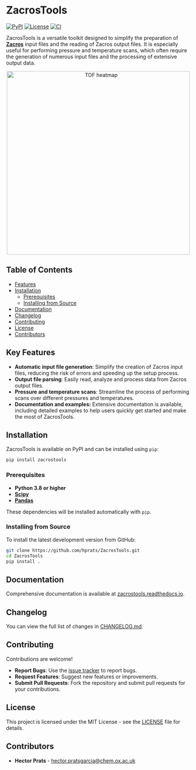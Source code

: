 # ZacrosTools

[![PyPI](https://img.shields.io/pypi/v/zacrostools)](https://pypi.org/project/zacrostools/)
[![License](https://img.shields.io/github/license/hprats/ZacrosTools)](https://github.com/hprats/ZacrosTools/blob/main/LICENSE)
[![CI](https://github.com/hprats/ZacrosTools/actions/workflows/ci.yml/badge.svg)](https://github.com/hprats/ZacrosTools/actions/workflows/ci.yml)

ZacrosTools is a versatile toolkit designed to simplify the preparation of **[Zacros](https://zacros.org/)** input files and the reading of Zacros output files. It is especially useful for performing pressure and temperature scans, which often require the generation of numerous input files and the processing of extensive output data.

<div style="text-align: center;"> <img src="https://github.com/hprats/ZacrosTools/blob/main/examples/DRM_on_PtHfC/tof_heatmap.png?raw=true" alt="TOF heatmap" width="500"/> </div>

## Table of Contents

- [Features](#features)
- [Installation](#installation)
  - [Prerequisites](#prerequisites)
  - [Installing from Source](#installing-from-source)
- [Documentation](#documentation)
- [Changelog](#changelog)
- [Contributing](#contributing)
- [License](#license)
- [Contributors](#contributors)

## Key Features

- **Automatic input file generation**: Simplify the creation of Zacros input files, reducing the risk of errors and speeding up the setup process.
- **Output file parsing**: Easily read, analyze and process data from Zacros output files.
- **Pressure and temperature scans**: Streamline the process of performing scans over different pressures and temperatures.
- **Documentation and examples:** Extensive documentation is available, including detailed examples to help users quickly get started and make the most of ZacrosTools.

## Installation

ZacrosTools is available on PyPI and can be installed using `pip`:

```bash
pip install zacrostools
```

### Prerequisites

- **Python 3.8 or higher**
- **[Scipy](https://scipy.org/)**
- **[Pandas](https://pandas.pydata.org/)**

These dependencies will be installed automatically with `pip`.

### Installing from Source

To install the latest development version from GitHub:

```bash
git clone https://github.com/hprats/ZacrosTools.git
cd ZacrosTools
pip install .
```

## Documentation

Comprehensive documentation is available at [zacrostools.readthedocs.io](https://zacrostools.readthedocs.io/en/latest/).

## Changelog

You can view the full list of changes in [CHANGELOG.md](./CHANGELOG.md).

## Contributing

Contributions are welcome!

- **Report Bugs**: Use the [issue tracker](https://github.com/hprats/ZacrosTools/issues) to report bugs.
- **Request Features**: Suggest new features or improvements.
- **Submit Pull Requests**: Fork the repository and submit pull requests for your contributions.

## License

This project is licensed under the MIT License - see the [LICENSE](LICENSE) file for details.

## Contributors

- **Hector Prats** - [hector.pratsgarcia@chem.ox.ac.uk](mailto:hector.pratsgarcia@chem.ox.ac.uk)
